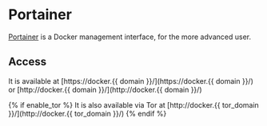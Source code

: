 # Portainer

[Portainer](https://www.portainer.io/) is a Docker management interface, for the more advanced user.

## Access

It is available at [https://docker.{{ domain }}/](https://docker.{{ domain }}/) or [http://docker.{{ domain }}/](http://docker.{{ domain }}/)

{% if enable_tor %}
It is also available via Tor at [http://docker.{{ tor_domain }}/](http://docker.{{ tor_domain }}/)
{% endif %}

